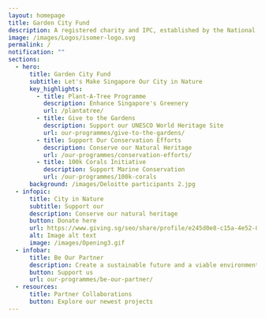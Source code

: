 ```yaml
---
layout: homepage
title: Garden City Fund
description: A registered charity and IPC, established by the National Parks Board
image: /images/Logos/isomer-logo.svg
permalink: /
notification: ""
sections:
  - hero:
      title: Garden City Fund
      subtitle: Let's Make Singapore Our City in Nature
      key_highlights:
        - title: Plant-A-Tree Programme
          description: Enhance Singapore's Greenery
          url: /plantatree/
        - title: Give to the Gardens
          description: Support our UNESCO World Heritage Site
          url: our-programmes/give-to-the-gardens/
        - title: Support Our Conservation Efforts
          description: Conserve our Natural Heritage
          url: /our-programmes/conservation-efforts/
        - title: 100k Corals Initiative
          description: Support Marine Conservation
          url: /our-programmes/100k-corals
      background: /images/Deloitte participants 2.jpg
  - infopic:
      title: City in Nature
      subtitle: Support our
      description: Conserve our natural heritage
      button: Donate here
      url: https://www.giving.sg/seo/share/profile/e245d0e8-c15a-4e52-8902-52189e2a5257?utm_source=giving.sg
      alt: Image alt text
      image: /images/Opening3.gif
  - infobar:
      title: Be Our Partner
      description: Create a sustainable future and a viable environment
      button: Support us
      url: our-programmes/be-our-partner/
  - resources:
      title: Partner Collaborations
      button: Explore our newest projects
---
```

